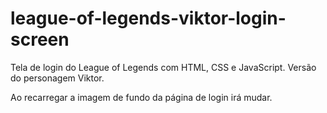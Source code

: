 # league-of-legends-viktor-login-screen
Tela de login do League of Legends com HTML, CSS e JavaScript. Versão do personagem Viktor.



Ao recarregar a imagem de fundo da página de login irá mudar.
